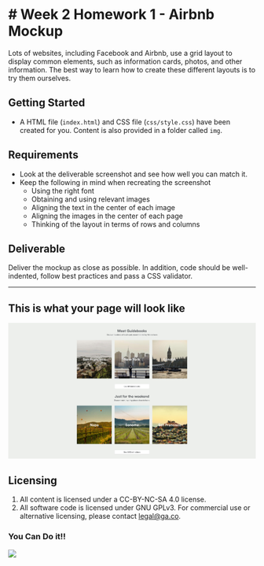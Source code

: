 # # Week 2 Homework 1 - Airbnb Mockup

Lots of websites, including Facebook and Airbnb, use a grid layout to display common elements, such as information cards, photos, and other information. The best way to learn how to create these different layouts is to try them ourselves.

## Getting Started
* A HTML file (`index.html`) and CSS file (`css/style.css`) have been created for you. Content is also provided in a folder called `img`. 

## Requirements
* Look at the deliverable screenshot and see how well you can match it.
* Keep the following in mind when recreating the screenshot
  * Using the right font
  * Obtaining and using relevant images
  * Aligning the text in the center of each image
  * Aligning the images in the center of each page
  * Thinking of the layout in terms of rows and columns

## Deliverable

Deliver the mockup as close as possible. In addition, code should be well-indented, follow best practices and pass a CSS validator.

---
## This is what your page will look like
![Mockup](solution.jpg)
## Licensing
1. All content is licensed under a CC-BY-NC-SA 4.0 license.
2. All software code is licensed under GNU GPLv3. For commercial use or alternative licensing, please contact legal@ga.co.

### You Can Do it!!
![](https://media.giphy.com/media/Vccpm1O9gV1g4/giphy.gif)

